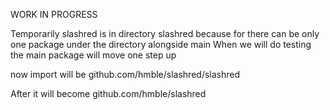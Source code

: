 WORK IN PROGRESS

Temporarily slashred is in directory slashred because for 
there can be only one package under the directory alongside main
When we will do testing the main package will move one step up

now import will be github.com/hmble/slashred/slashred

After it will become github.com/hmble/slashred

